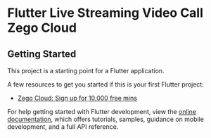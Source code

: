 # Flutter Live Streaming Video Call Zego Cloud

## Getting Started

This project is a starting point for a Flutter application.

A few resources to get you started if this is your first Flutter project:

- [Zego Cloud: Sign up for 10,000 free mins](https://bit.ly/3DI2ThG)


For help getting started with Flutter development, view the
[online documentation](https://docs.flutter.dev/), which offers tutorials,
samples, guidance on mobile development, and a full API reference.
